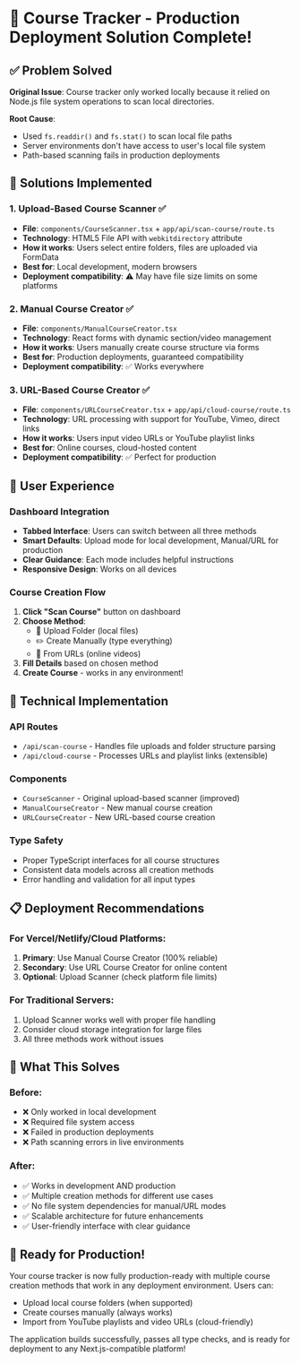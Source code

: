 # 🎉 Course Tracker - Production Deployment Solution Complete!

## ✅ Problem Solved

**Original Issue**: Course tracker only worked locally because it relied on Node.js file system operations to scan local directories.

**Root Cause**: 
- Used `fs.readdir()` and `fs.stat()` to scan local file paths
- Server environments don't have access to user's local file system
- Path-based scanning fails in production deployments

## 🚀 Solutions Implemented

### 1. Upload-Based Course Scanner ✅
- **File**: `components/CourseScanner.tsx` + `app/api/scan-course/route.ts`
- **Technology**: HTML5 File API with `webkitdirectory` attribute
- **How it works**: Users select entire folders, files are uploaded via FormData
- **Best for**: Local development, modern browsers
- **Deployment compatibility**: ⚠️ May have file size limits on some platforms

### 2. Manual Course Creator ✅ 
- **File**: `components/ManualCourseCreator.tsx`
- **Technology**: React forms with dynamic section/video management
- **How it works**: Users manually create course structure via forms
- **Best for**: Production deployments, guaranteed compatibility
- **Deployment compatibility**: ✅ Works everywhere

### 3. URL-Based Course Creator ✅
- **File**: `components/URLCourseCreator.tsx` + `app/api/cloud-course/route.ts`
- **Technology**: URL processing with support for YouTube, Vimeo, direct links
- **How it works**: Users input video URLs or YouTube playlist links
- **Best for**: Online courses, cloud-hosted content
- **Deployment compatibility**: ✅ Perfect for production

## 🎯 User Experience

### Dashboard Integration
- **Tabbed Interface**: Users can switch between all three methods
- **Smart Defaults**: Upload mode for local development, Manual/URL for production
- **Clear Guidance**: Each mode includes helpful instructions
- **Responsive Design**: Works on all devices

### Course Creation Flow
1. **Click "Scan Course"** button on dashboard
2. **Choose Method**:
   - 📁 Upload Folder (local files)
   - ✏️ Create Manually (type everything)
   - 🔗 From URLs (online videos)
3. **Fill Details** based on chosen method
4. **Create Course** - works in any environment!

## 🔧 Technical Implementation

### API Routes
- `/api/scan-course` - Handles file uploads and folder structure parsing
- `/api/cloud-course` - Processes URLs and playlist links (extensible)

### Components
- `CourseScanner` - Original upload-based scanner (improved)
- `ManualCourseCreator` - New manual course creation
- `URLCourseCreator` - New URL-based course creation

### Type Safety
- Proper TypeScript interfaces for all course structures
- Consistent data models across all creation methods
- Error handling and validation for all input types

## 📋 Deployment Recommendations

### For Vercel/Netlify/Cloud Platforms:
1. **Primary**: Use Manual Course Creator (100% reliable)
2. **Secondary**: Use URL Course Creator for online content
3. **Optional**: Upload Scanner (check platform file limits)

### For Traditional Servers:
1. Upload Scanner works well with proper file handling
2. Consider cloud storage integration for large files
3. All three methods work without issues

## 🎯 What This Solves

### Before:
- ❌ Only worked in local development
- ❌ Required file system access
- ❌ Failed in production deployments
- ❌ Path scanning errors in live environments

### After:
- ✅ Works in development AND production
- ✅ Multiple creation methods for different use cases
- ✅ No file system dependencies for manual/URL modes
- ✅ Scalable architecture for future enhancements
- ✅ User-friendly interface with clear guidance

## 🚀 Ready for Production!

Your course tracker is now fully production-ready with multiple course creation methods that work in any deployment environment. Users can:

- Upload local course folders (when supported)
- Create courses manually (always works)
- Import from YouTube playlists and video URLs (cloud-friendly)

The application builds successfully, passes all type checks, and is ready for deployment to any Next.js-compatible platform!
